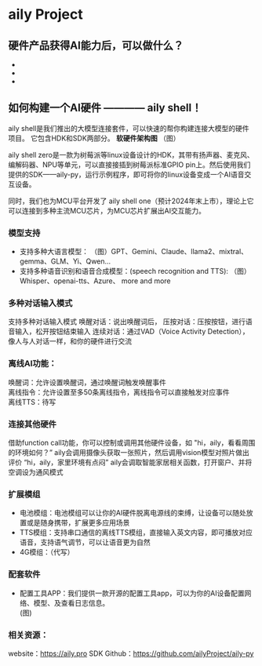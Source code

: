 # aily Project

## 硬件产品获得AI能力后，可以做什么？
- 
- 
- 


## 如何构建一个AI硬件 ———— aily shell！  
aily shell是我们推出的大模型连接套件，可以快速的帮你构建连接大模型的硬件项目。
它包含HDK和SDK两部分。
**软硬件架构图**
（图）  

aily shell zero是一款为树莓派等linux设备设计的HDK，其带有扬声器、麦克风、编解码器、NPU等单元，可以直接接插到树莓派标准GPIO pin上。然后使用我们提供的SDK——aily-py，运行示例程序，即可将你的linux设备变成一个AI语音交互设备。

同时，我们也为MCU平台开发了 aily shell one（预计2024年末上市），理论上它可以连接到多种主流MCU芯片，为MCU芯片扩展出AI交互能力。

### 模型支持  
- 支持多种大语言模型：
（图）GPT、Gemini、Claude、llama2、mixtral、gemma、GLM、Yi、Qwen...
- 支持多种语音识别和语音合成模型：(speech recognition and TTS):
（图）Whisper、openai-tts、Azure、 more and more

### 多种对话输入模式  
支持多种对话输入模式
唤醒对话：说出唤醒词后，
压按对话：压按按钮，进行语音输入，松开按钮结束输入
连续对话：通过VAD（Voice Activity Detection），像人与人对话一样，和你的硬件进行交流

### 离线AI功能：
唤醒词：允许设置唤醒词，通过唤醒词触发唤醒事件  
离线指令：允许设置至多50条离线指令，离线指令可以直接触发对应事件  
离线TTS：待写  

### 连接其他硬件  
借助function call功能，你可以控制或调用其他硬件设备，如
"hi，aily，看看周围的环境如何？” aily会调用摄像头获取一张照片，然后调用vision模型对照片做出评价
“hi，aily，家里环境有点闷” aily会调取智能家居相关函数，打开窗户、并将空调设为通风模式

### 扩展模组  
- 电池模组：电池模组可以让你的AI硬件脱离电源线的束缚，让设备可以随处放置或是随身携带，扩展更多应用场景  
- TTS模组：支持串口通信的离线TTS模组，直接输入英文内容，即可播放对应语音，支持语气调节，可以让语音更为自然  
- 4G模组：（代写）  

### 配套软件
- 配置工具APP：我们提供一款开源的配置工具app，可以为你的AI设备配置网络、模型、及查看日志信息。  
(图)

### 相关资源：
website：https://aily.pro
SDK Github：https://github.com/ailyProject/aily-py
